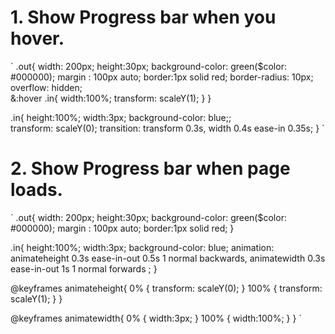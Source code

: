 # 1. Show Progress bar when you hover.

`
.out{
    width: 200px;
    height:30px;
    background-color: green($color: #000000);
    margin : 100px auto;
    border:1px solid red;
    border-radius: 10px;
    overflow: hidden;    
    &:hover .in{
        width:100%; 
        transform: scaleY(1);
    }
}

.in{
    height:100%;
    width:3px;
    background-color: blue;;    
    transform: scaleY(0);
    transition: transform 0.3s, width 0.4s ease-in 0.35s;
}
`

# 2. Show Progress bar when page loads.

`
.out{
    width: 200px;
    height:30px;
    background-color: green($color: #000000);
    margin : 100px auto;
    border:1px solid red;
}

.in{
    height:100%;
    width:3px;
    background-color: blue;
    animation: animateheight 0.3s ease-in-out 0.5s 1 normal backwards,
               animatewidth 0.3s ease-in-out 1s 1 normal forwards ;
}

@keyframes animateheight{
    0%   {   transform: scaleY(0);   }
    100% {   transform: scaleY(1);   }
}

@keyframes animatewidth{
    0%      {       width:3px;     }
    100%    {       width:100%;    }
}
`

